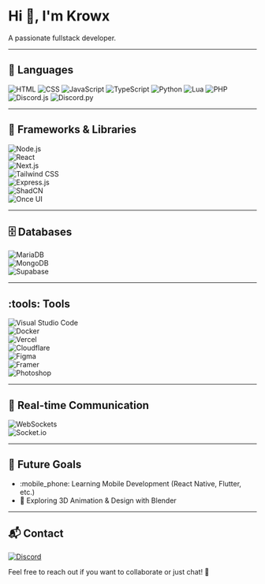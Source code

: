 # Hi :wave:, I'm Krowx

A passionate fullstack developer.

---

## :wrench: Languages  
![HTML](https://img.shields.io/badge/HTML5-E34F26?style=for-the-badge&logo=html5&logoColor=white)  ![CSS](https://img.shields.io/badge/CSS3-1572B6?style=for-the-badge&logo=css3&logoColor=white)  ![JavaScript](https://img.shields.io/badge/JavaScript-F7DF1E?style=for-the-badge&logo=javascript&logoColor=black)  ![TypeScript](https://img.shields.io/badge/TypeScript-3178C6?style=for-the-badge&logo=typescript&logoColor=white)  ![Python](https://img.shields.io/badge/Python-3776AB?style=for-the-badge&logo=python&logoColor=white)  ![Lua](https://img.shields.io/badge/Lua-2C2D72?style=for-the-badge&logo=lua&logoColor=white)  ![PHP](https://img.shields.io/badge/PHP-777BB4?style=for-the-badge&logo=php&logoColor=white)  ![Discord.js](https://img.shields.io/badge/Discord.js-5865F2?style=for-the-badge&logo=discord&logoColor=white)  ![Discord.py](https://img.shields.io/badge/Discord.py-5865F2?style=for-the-badge&logo=discord&logoColor=white)  

---

## :rocket: Frameworks & Libraries  
![Node.js](https://img.shields.io/badge/Node.js-339933?style=for-the-badge&logo=nodedotjs&logoColor=white)  
![React](https://img.shields.io/badge/React-61DAFB?style=for-the-badge&logo=react&logoColor=black)  
![Next.js](https://img.shields.io/badge/Next.js-000000?style=for-the-badge&logo=nextdotjs&logoColor=white)  
![Tailwind CSS](https://img.shields.io/badge/TailwindCSS-38B2AC?style=for-the-badge&logo=tailwindcss&logoColor=white)  
![Express.js](https://img.shields.io/badge/Express.js-000000?style=for-the-badge&logo=express&logoColor=white)  
![ShadCN](https://img.shields.io/badge/ShadCN-black?style=for-the-badge&logo=vercel&logoColor=white)  
![Once UI](https://img.shields.io/badge/OnceUI-blue?style=for-the-badge&logo=react&logoColor=white)  

---

## :file_cabinet: Databases  
![MariaDB](https://img.shields.io/badge/MariaDB-003545?style=for-the-badge&logo=mariadb&logoColor=white)  
![MongoDB](https://img.shields.io/badge/MongoDB-47A248?style=for-the-badge&logo=mongodb&logoColor=white)  
![Supabase](https://img.shields.io/badge/Supabase-3ECF8E?style=for-the-badge&logo=supabase&logoColor=white)  

---

## :tools: Tools  
![Visual Studio Code](https://img.shields.io/badge/VS%20Code-007ACC?style=for-the-badge&logo=visualstudiocode&logoColor=white)  
![Docker](https://img.shields.io/badge/Docker-2496ED?style=for-the-badge&logo=docker&logoColor=white)  
![Vercel](https://img.shields.io/badge/Vercel-000000?style=for-the-badge&logo=vercel&logoColor=white)  
![Cloudflare](https://img.shields.io/badge/Cloudflare-F38020?style=for-the-badge&logo=cloudflare&logoColor=white)  
![Figma](https://img.shields.io/badge/Figma-F24E1E?style=for-the-badge&logo=figma&logoColor=white)  
![Framer](https://img.shields.io/badge/Framer-black?style=for-the-badge&logo=framer&logoColor=white)  
![Photoshop](https://img.shields.io/badge/Photoshop-31A8FF?style=for-the-badge&logo=adobephotoshop&logoColor=white)  

---

## :arrows_counterclockwise: Real-time Communication  
![WebSockets](https://img.shields.io/badge/WebSockets-0078D4?style=for-the-badge&logo=websocket&logoColor=white)  
![Socket.io](https://img.shields.io/badge/Socket.io-010101?style=for-the-badge&logo=socket.io&logoColor=white)  

---

## :star2: Future Goals  
- :mobile_phone: Learning Mobile Development (React Native, Flutter, etc.)  
- :art: Exploring 3D Animation & Design with Blender  

---

## :mailbox_with_mail: Contact  
[![Discord](https://img.shields.io/badge/Discord-5865F2?style=for-the-badge&logo=discord&logoColor=white)](https://discord.com/users/1103038390481465434)  

Feel free to reach out if you want to collaborate or just chat! :rocket:

